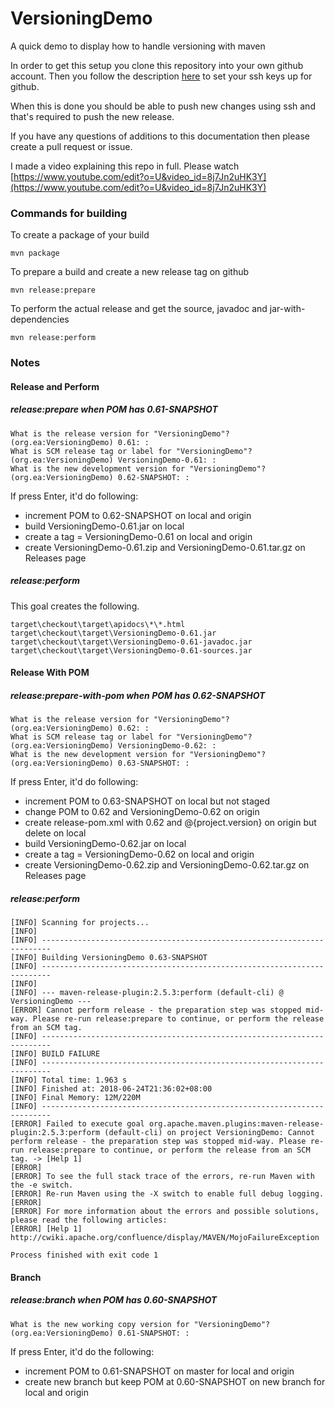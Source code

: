 # VersioningDemo

A quick demo to display how to handle versioning with maven

In order to get this setup you clone this repository into your own github account. Then you follow the description [here](https://help.github.com/articles/generating-a-new-ssh-key-and-adding-it-to-the-ssh-agent/) to set your ssh keys up for github.

When this is done you should be able to push new changes using ssh and that's required to push the new release.

If you have any questions of additions to this documentation then please create a pull request or issue.

I made a video explaining this repo in full. Please watch [https://www.youtube.com/edit?o=U&video_id=8j7Jn2uHK3Y](https://www.youtube.com/edit?o=U&video_id=8j7Jn2uHK3Y)

### Commands for building

To create a package of your build
```
mvn package
```

To prepare a build and create a new release tag on github
```
mvn release:prepare
```

To perform the actual release and get the source, javadoc and jar-with-dependencies
```
mvn release:perform
```

### Notes
#### Release and Perform
##### release:prepare when POM has <version>0.61-SNAPSHOT</version>
```text
What is the release version for "VersioningDemo"? (org.ea:VersioningDemo) 0.61: : 
What is SCM release tag or label for "VersioningDemo"? (org.ea:VersioningDemo) VersioningDemo-0.61: : 
What is the new development version for "VersioningDemo"? (org.ea:VersioningDemo) 0.62-SNAPSHOT: :
```

If press Enter, it'd do following:
- increment POM to <version>0.62-SNAPSHOT</version> on local and origin
- build VersioningDemo-0.61.jar on local
- create a tag = VersioningDemo-0.61 on local and origin
- create VersioningDemo-0.61.zip and VersioningDemo-0.61.tar.gz on Releases page

##### release:perform
This goal creates the following.
```text
target\checkout\target\apidocs\*\*.html
target\checkout\target\VersioningDemo-0.61.jar
target\checkout\target\VersioningDemo-0.61-javadoc.jar
target\checkout\target\VersioningDemo-0.61-sources.jar
```


#### Release With POM
##### release:prepare-with-pom when POM has <version>0.62-SNAPSHOT</version>
```text
What is the release version for "VersioningDemo"? (org.ea:VersioningDemo) 0.62: :
What is SCM release tag or label for "VersioningDemo"? (org.ea:VersioningDemo) VersioningDemo-0.62: :
What is the new development version for "VersioningDemo"? (org.ea:VersioningDemo) 0.63-SNAPSHOT: :
```

If press Enter, it'd do following:
- increment POM to <version>0.63-SNAPSHOT</version> on local but not staged
- change POM to <version>0.62</version> and <tag>VersioningDemo-0.62</tag> on origin
- create release-pom.xml with <version>0.62</version> and <tag>@{project.version}</tag> on origin but delete on local
- build VersioningDemo-0.62.jar on local
- create a tag = VersioningDemo-0.62 on local and origin
- create VersioningDemo-0.62.zip and VersioningDemo-0.62.tar.gz on Releases page

##### release:perform
```text
[INFO] Scanning for projects...
[INFO]                                                                         
[INFO] ------------------------------------------------------------------------
[INFO] Building VersioningDemo 0.63-SNAPSHOT
[INFO] ------------------------------------------------------------------------
[INFO] 
[INFO] --- maven-release-plugin:2.5.3:perform (default-cli) @ VersioningDemo ---
[ERROR] Cannot perform release - the preparation step was stopped mid-way. Please re-run release:prepare to continue, or perform the release from an SCM tag.
[INFO] ------------------------------------------------------------------------
[INFO] BUILD FAILURE
[INFO] ------------------------------------------------------------------------
[INFO] Total time: 1.963 s
[INFO] Finished at: 2018-06-24T21:36:02+08:00
[INFO] Final Memory: 12M/220M
[INFO] ------------------------------------------------------------------------
[ERROR] Failed to execute goal org.apache.maven.plugins:maven-release-plugin:2.5.3:perform (default-cli) on project VersioningDemo: Cannot perform release - the preparation step was stopped mid-way. Please re-run release:prepare to continue, or perform the release from an SCM tag. -> [Help 1]
[ERROR] 
[ERROR] To see the full stack trace of the errors, re-run Maven with the -e switch.
[ERROR] Re-run Maven using the -X switch to enable full debug logging.
[ERROR] 
[ERROR] For more information about the errors and possible solutions, please read the following articles:
[ERROR] [Help 1] http://cwiki.apache.org/confluence/display/MAVEN/MojoFailureException

Process finished with exit code 1
```


#### Branch
##### release:branch when POM has <version>0.60-SNAPSHOT</version>
```text
What is the new working copy version for "VersioningDemo"? (org.ea:VersioningDemo) 0.61-SNAPSHOT: :
``` 
If press Enter, it'd do the following:
- increment POM to <version>0.61-SNAPSHOT</version> on master for local and origin
- create new branch but keep POM at <version>0.60-SNAPSHOT</version> on new branch for local and origin

